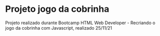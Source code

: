 # Projeto jogo da cobrinha
 Projeto realizado durante Bootcamp HTML Web Developer - Recriando o jogo da cobrinha com Javascript, realizado 25/11/21
